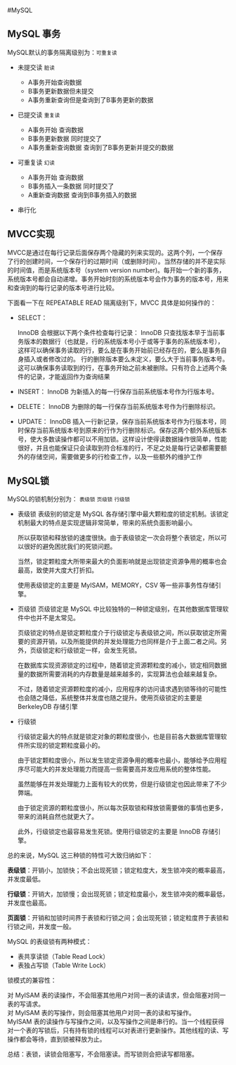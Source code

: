 #MySQL

## MySQL 事务 
MySQL默认的事务隔离级别为：`可重复读`
- 未提交读   `脏读`  
    - A事务开始查询数据
    - B事务更新数据但未提交
    - A事务重新查询但是查询到了B事务更新的数据
    
- 已提交读  `重复读`
    - A事务开始 查询数据
    - B事务更新数据 同时提交了
    - A事务重新查询数据 查询到了B事务更新并提交的数据
    
- 可重复读   `幻读`
    - A事务开始 查询数据
    - B事务插入一条数据 同时提交了
    - A重新查询数据 查询到B事务插入的数据
    
- 串行化

## MVCC实现

MVCC是通过在每行记录后面保存两个隐藏的列来实现的。这两个列，一个保存了行的创建时间，一个保存行的过期时间（或删除时间）。当然存储的并不是实际的时间值，而是系统版本号（system version number)。每开始一个新的事务，系统版本号都会自动递增。事务开始时刻的系统版本号会作为事务的版本号，用来和查询到的每行记录的版本号进行比较。

下面看一下在 REPEATABLE READ 隔离级别下，MVCC 具体是如何操作的：

- SELECT：

    InnoDB 会根据以下两个条件检查每行记录：
    InnoDB 只查找版本早于当前事务版本的数据行（也就是，行的系统版本号小于或等于事务的系统版本号），这样可以确保事务读取的行，要么是在事务开始前已经存在的，要么是事务自身插入或者修改过的。
    行的删除版本要么未定义，要么大于当前事务版本号。这可以确保事务读取到的行，在事务开始之前未被删除。只有符合上述两个条件的记录，才能返回作为查询结果
- INSERT：
    InnoDB 为新插入的每一行保存当前系统版本号作为行版本号。
- DELETE：
    InnoDB 为删除的每一行保存当前系统版本号作为行删除标识。
- UPDATE：
    InnoDB 插入一行新记录，保存当前系统版本号作为行版本号，同时保存当前系统版本号到原来的行作为行删除标识。保存这两个额外系统版本号，使大多数读操作都可以不用加锁。这样设计使得读数据操作很简单，性能很好，并且也能保证只会读取到符合标准的行，不足之处是每行记录都需要额外的存储空间，需要做更多的行检查工作，以及一些额外的维护工作

## MySQL锁

MySQL的锁机制分别为： `表级锁` `页级锁` `行级锁`

- 表级锁
    表级别的锁定是 MySQL 各存储引擎中最大颗粒度的锁定机制。该锁定机制最大的特点是实现逻辑非常简单，带来的系统负面影响最小。
    
    所以获取锁和释放锁的速度很快。由于表级锁定一次会将整个表锁定，所以可以很好的避免困扰我们的死锁问题。
    
    当然，锁定颗粒度大所带来最大的负面影响就是出现锁定资源争用的概率也会最高，致使并大度大打折扣。
    
    使用表级锁定的主要是 MyISAM，MEMORY，CSV 等一些非事务性存储引擎。
  
- 页级锁
    页级锁定是 MySQL 中比较独特的一种锁定级别，在其他数据库管理软件中也并不是太常见。
    
    页级锁定的特点是锁定颗粒度介于行级锁定与表级锁之间，所以获取锁定所需要的资源开销，以及所能提供的并发处理能力也同样是介于上面二者之间。另外，页级锁定和行级锁定一样，会发生死锁。
    
    在数据库实现资源锁定的过程中，随着锁定资源颗粒度的减小，锁定相同数据量的数据所需要消耗的内存数量是越来越多的，实现算法也会越来越复杂。
    
    不过，随着锁定资源颗粒度的减小，应用程序的访问请求遇到锁等待的可能性也会随之降低，系统整体并发度也随之提升。使用页级锁定的主要是 BerkeleyDB 存储引擎
    
- 行级锁

    行级锁定最大的特点就是锁定对象的颗粒度很小，也是目前各大数据库管理软件所实现的锁定颗粒度最小的。
    
    由于锁定颗粒度很小，所以发生锁定资源争用的概率也最小，能够给予应用程序尽可能大的并发处理能力而提高一些需要高并发应用系统的整体性能。
    
    虽然能够在并发处理能力上面有较大的优势，但是行级锁定也因此带来了不少弊端。
    
    由于锁定资源的颗粒度很小，所以每次获取锁和释放锁需要做的事情也更多，带来的消耗自然也就更大了。
    
    此外，行级锁定也最容易发生死锁。使用行级锁定的主要是 InnoDB 存储引擎。
    
    
总的来说，MySQL 这三种锁的特性可大致归纳如下：

**表级锁**：开销小，加锁快；不会出现死锁；锁定粒度大，发生锁冲突的概率最高，并发度最低。

**行级锁**：开销大，加锁慢；会出现死锁；锁定粒度最小，发生锁冲突的概率最低，并发度也最高。

**页面锁**：开销和加锁时间界于表锁和行锁之间；会出现死锁；锁定粒度界于表锁和行锁之间，并发度一般。


MySQL 的表级锁有两种模式：

- 表共享读锁（Table Read Lock）
- 表独占写锁（Table Write Lock）

锁模式的兼容性：

对 MyISAM 表的读操作，不会阻塞其他用户对同一表的读请求，但会阻塞对同一表的写请求。   
对 MyISAM 表的写操作，则会阻塞其他用户对同一表的读和写操作。     
MyISAM 表的读操作与写操作之间，以及写操作之间是串行的。当一个线程获得对一个表的写锁后，只有持有锁的线程可以对表进行更新操作。其他线程的读、写操作都会等待，直到锁被释放为止。


总结：表锁，读锁会阻塞写，不会阻塞读。而写锁则会把读写都阻塞。